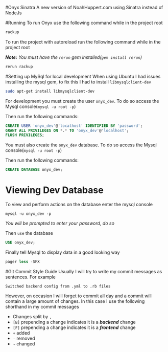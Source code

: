 #Onyx Sinatra
A new version of NoahHuppert.com using Sinatra instead of NodeJs

#Running
To run Onyx use the following command while in the project root

```bash
rackup
```

To run the project with autoreload run the following command while in the project root

***Note:*** *You must have the `rerun` gem installed(`gem install rerun`)*

```bash
rerun rackup
```

#Setting up MySql for local development
When using Ubuntu I had issues installing the mysql gem, to fix this I had to install
`libmysqlclient-dev`

```bash
sudo apt-get install libmysqlclient-dev
```

For development you must create the user `onyx_dev`. To do so access the
Mysql console(`mysql -u root -p`)

Then run the following commands:

```sql
CREATE USER 'onyx_dev'@'localhost' IDENTIFIED BY 'password';
GRANT ALL PRIVILEGES ON *.* TO 'onyx_dev'@'localhost';
FLUSH PRIVILEGES;
```

You must also create the `onyx_dev` database. To do so access the
Mysql console(`mysql -u root -p`)

Then run the following commands:

```sql
CREATE DATABASE onyx_dev;
```

# Viewing Dev Database
To view and perform actions on the database enter the mysql console

```
mysql -u onyx_dev -p
```
*You will be prompted to enter your password, do so*

Then `use` the database

```sql
USE onyx_dev;
```

Finally tell Mysql to display data in a good looking way

```sql
pager less -SFX
```

#Git Commit Style Guide
Usually I will try to write my commit messages as sentences. For example

```text
Switched backend config from .yml to .rb files
```
However, on occasion I will forget to commit all day and a commit will contain a
large amount of changes. In this case I use the following shorthand in my commit
messages

- Changes split by `,`
- `[B]` prepending a change indicates it is a ***backend*** change
- `[F]` prepending a change indicates it is a ***frontend*** change
- `+` added
- `-` removed
- `~` changed
